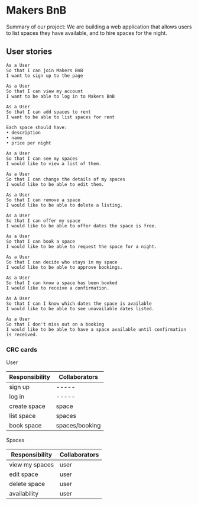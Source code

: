 # Makers BnB


Summary of our project:
We are building a web application that allows users to list spaces they have available, and to hire spaces for the night.

## User stories

```
As a User
So that I can join Makers BnB
I want to sign up to the page
```

```
As a User
So that I can view my account
I want to be able to log in to Makers BnB
```

```
As a User
So that I can add spaces to rent
I want to be able to list spaces for rent

Each space should have:
• description
• name
• price per night
```

```
As a User
So that I can see my spaces
I would like to view a list of them.
```

```
As a User
So that I can change the details of my spaces
I would like to be able to edit them.
```

```
As a User
So that I can remove a space
I would like to be able to delete a listing.
```

```
As a User
So that I can offer my space
I would like to be able to offer dates the space is free.
```

```
As a User
So that I can book a space
I would like to be able to request the space for a night.
```

```
As a User
So that I can decide who stays in my space
I would like to be able to approve bookings.
```

```
As a User
So that I can know a space has been booked
I would like to receive a confirmation.
```

```
As A User
So that I can I know which dates the space is available
I would like to be able to see unavailable dates listed.
```

```
As a User
So that I don't miss out on a booking
I would like to be able to have a space available until confirmation is received.
```

### CRC cards

User

| Responsibility | Collaborators |
| ------ | ----- |
| sign up | ----- |
| log in | ----- |
| create space | space |
| list space | spaces |
| book space | spaces/booking




Spaces

| Responsibility | Collaborators |
| ------ | ----- |
| view my spaces | user |
| edit space | user |
| delete space | user |
| availability | user |
